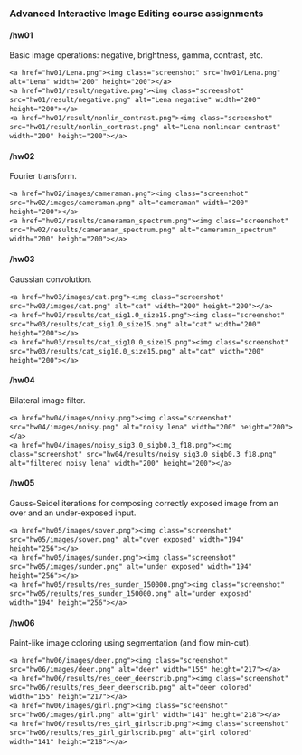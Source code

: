 <h3>Advanced Interactive Image Editing course assignments</h3>

<h4>/hw01</h4>
Basic image operations: negative, brightness, gamma, contrast, etc.

    <a href="hw01/Lena.png"><img class="screenshot" src="hw01/Lena.png" alt="Lena" width="200" height="200"></a>
    <a href="hw01/result/negative.png"><img class="screenshot" src="hw01/result/negative.png" alt="Lena negative" width="200" height="200"></a>
    <a href="hw01/result/nonlin_contrast.png"><img class="screenshot" src="hw01/result/nonlin_contrast.png" alt="Lena nonlinear contrast" width="200" height="200"></a>

<h4>/hw02</h4>
Fourier transform.

    <a href="hw02/images/cameraman.png"><img class="screenshot" src="hw02/images/cameraman.png" alt="cameraman" width="200" height="200"></a>
    <a href="hw02/results/cameraman_spectrum.png"><img class="screenshot" src="hw02/results/cameraman_spectrum.png" alt="cameraman_spectrum" width="200" height="200"></a>

<h4>/hw03</h4>
Gaussian convolution.

    <a href="hw03/images/cat.png"><img class="screenshot" src="hw03/images/cat.png" alt="cat" width="200" height="200"></a>
    <a href="hw03/results/cat_sig1.0_size15.png"><img class="screenshot" src="hw03/results/cat_sig1.0_size15.png" alt="cat" width="200" height="200"></a>
    <a href="hw03/results/cat_sig10.0_size15.png"><img class="screenshot" src="hw03/results/cat_sig10.0_size15.png" alt="cat" width="200" height="200"></a>

<h4>/hw04</h4>
Bilateral image filter.

    <a href="hw04/images/noisy.png"><img class="screenshot" src="hw04/images/noisy.png" alt="noisy lena" width="200" height="200"></a>
    <a href="hw04/images/noisy_sig3.0_sigb0.3_f18.png"><img class="screenshot" src="hw04/results/noisy_sig3.0_sigb0.3_f18.png" alt="filtered noisy lena" width="200" height="200"></a>

<h4>/hw05</h4>
Gauss-Seidel iterations for composing correctly exposed image from an over and an under-exposed input.

    <a href="hw05/images/sover.png"><img class="screenshot" src="hw05/images/sover.png" alt="over exposed" width="194" height="256"></a>
    <a href="hw05/images/sunder.png"><img class="screenshot" src="hw05/images/sunder.png" alt="under exposed" width="194" height="256"></a>
    <a href="hw05/results/res_sunder_150000.png"><img class="screenshot" src="hw05/results/res_sunder_150000.png" alt="under exposed" width="194" height="256"></a>

<h4>/hw06</h4>
Paint-like image coloring using segmentation (and flow min-cut).

    <a href="hw06/images/deer.png"><img class="screenshot" src="hw06/images/deer.png" alt="deer" width="155" height="217"></a>
    <a href="hw06/results/res_deer_deerscrib.png"><img class="screenshot" src="hw06/results/res_deer_deerscrib.png" alt="deer colored" width="155" height="217"></a>
	<a href="hw06/images/girl.png"><img class="screenshot" src="hw06/images/girl.png" alt="girl" width="141" height="218"></a>
	<a href="hw06/results/res_girl_girlscrib.png"><img class="screenshot" src="hw06/results/res_girl_girlscrib.png" alt="girl colored" width="141" height="218"></a>